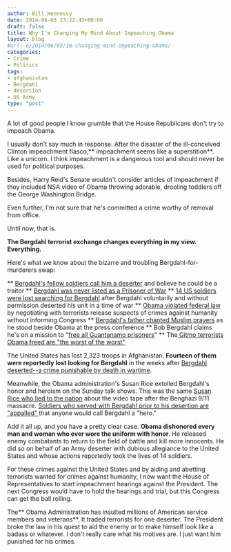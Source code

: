 ```yaml
---
author: Bill Hennessy
date: 2014-06-03 23:22:43+00:00
draft: false
title: Why I'm Changing My Mind About Impeaching Obama
layout: blog
#url: e/2014/06/03/im-changing-mind-impeaching-obama/
categories:
- Crime
- Politics
tags:
- afghanistan
- Bergdahl
- desertion
- US Army
type: "post"
---
```


A lot of good people I know grumble that the House Republicans don't try to impeach Obama.

I usually don't say much in response. After the disaster of the ill-conceived Clinton impeachment fiasco,** impeachment seems like a superstition**. Like a unicorn. I think impeachment is a dangerous tool and should never be used for political purposes.

Besides, Harry Reid's Senate wouldn't consider articles of impeachment if they included NSA video of Obama throwing adorable, drooling toddlers off the George Washington Bridge.

Even further, I'm not sure that he's committed a crime worthy of removal from office.

Until now, that is.

**The Bergdahl terrorist exchange changes everything in my view. Everything.**

Here's what we know about the bizarre and troubling Bergdahl-for-murderers swap:




** [Bergdahl's fellow soldiers call him a deserter](https://www.businessinsider.com/bowe-bergdahl-taliban-talks-evan-buetow-2014-6) and believe he could be a traitor
** [Bergdahl was never listed as a Prisoner of War](https://washington.cbslocal.com/2014/06/03/bergdahl-never-listed-by-pentagon-as-prisoner-of-war/)
** [14 US soldiers were lost searching for Bergdahl](https://www.thegatewaypundit.com/2014/06/col-david-hunt-we-lost-14-soldiers-searching-for-deserter-bergdahl-video/) after Bergdahl voluntarily and without permission deserted his unit in a time of war
** [Obama violated federal law](https://hotair.com/archives/2014/06/02/jonathan-turley-lets-face-it-this-bergdahl-prisoner-swap-is-illegal/) by negotiating with terrorists release suspects of crimes against humanity without informing Congress
** [Bergdahl's father chanted Muslim prayers](https://www.foxnews.com/us/2014/06/03/wartime-messages-to-parents-fellow-soldiers-reveal-troubled-bergdahl/) as he stood beside Obama at the press conference
** Bob Bergdahl claims he's on a mission to "[free all Guantanamo prisoners](https://www.washingtonpost.com/news/post-nation/wp/2014/06/02/the-curious-case-of-bob-bergdahls-apparent-tweet-to-the-taliban/)"
** The[ Gitmo terrorists Obama freed are "the worst of the worst"](https://www.thedailybeast.com/articles/2014/05/31/us-pays-high-price-for-last-pow-in-afghanistan.html)


The United States has lost 2,323 troops in Afghanistan. **Fourteen of them were reportedly lost looking for Bergdahl** in the weeks after [Bergdahl deserted--a crime punishable by death in wartime](https://www.usnews.com/news/articles/2014/06/03/bowe-bergdahl-desertion-charges).

Meanwhile, the Obama administration's Susan Rice extolled Bergdahl's honor and heroism on the Sunday talk shows. This was the same [Susan Rice who lied to the nation](https://www.newsmax.com/Headline/Bergdahl-Barry-McCaffrey-Susan-Rice/2014/06/03/id/574926/) about the video tape after the Benghazi 9/11 massacre. [Soldiers who served with Bergdahl prior to his desertion are "appalled" ](https://conservatives4palin.com/2014/06/jake-tapper-fellow-soldiers-call-bowe-bergdahl-deserter-hero.html)that anyone would call Bergdahl a "hero."

Add it all up, and you have a pretty clear case. **Obama dishonored every man and woman who ever wore the uniform with honor**. He released enemy combatants to return to the field of battle and kill more innocents. He did so on behalf of an Army deserter with dubious allegiance to the United States and whose actions reportedly took the lives of 14 soldiers.

For these crimes against the United States and by aiding and abetting terrorists wanted for crimes against humanity, I now want the House of Representatives to start impeachment hearings against the President. The next Congress would have to hold the hearings and trial, but this Congress can get the ball rolling.

The** Obama Administration has insulted millions of American service members and veterans**. It traded terrorists for one deserter. The President broke the law in his quest to aid the enemy or to make himself look like a badass or whatever. I don't really care what his motives are. I just want him punished for his crimes.
